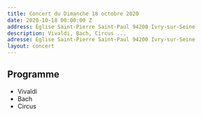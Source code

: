 ```yaml
---
title: Concert du Dimanche 18 octobre 2020
date: 2020-10-18 00:00:00 Z
address: Église Saint-Pierre Saint-Paul 94200 Ivry-sur-Seine
description: Vivaldi, Bach, Circus ...
adresse: Église Saint-Pierre Saint-Paul 94200 Ivry-sur-Seine
layout: concert
---
```


## Programme

* Vivaldi
* Bach
* Circus
